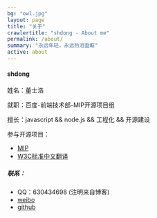 ```yaml
---
bg: "owl.jpg"
layout: page
title: "关于"
crawlertitle: "shdong - About me"
permalink: /about/
summary: "永远年轻，永远热泪盈眶"
active: about
---
```


#### shdong

姓名：董士浩

就职：百度-前端技术部-MIP开源项目组

擅长：javascript && node.js && 工程化 && 开源建设

参与开源项目：
- [MIP](https://www.mipengine.org/) 
- [W3C标准中文翻译](https://github.com/whatwg-cn/html)

##### 联系：
- QQ：630434698 (注明来自博客)
- [weibo](https://weibo.com/shdongwb) 
- [github](https://github.com/dongshihao) 

